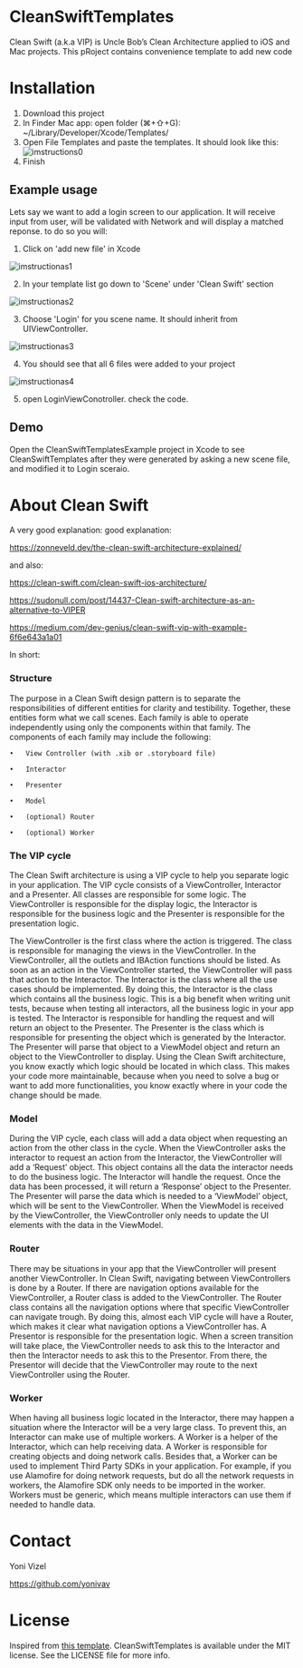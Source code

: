 # CleanSwiftTemplates
Clean Swift (a.k.a VIP) is Uncle Bob’s Clean Architecture applied to iOS and Mac projects. This pRoject contains convenience template to add new code

# Installation
1. Download this project
2. In Finder Mac app: open folder (⌘+⇧+G): ~/Library/Developer/Xcode/Templates/
3. Open File Templates and paste the templates. It should look like this:
![imstructions0](https://github.com/yonivav/CleanSwiftTemplates/blob/Orphan/Instructions/instructions0.png)
4. Finish

## Example usage
Lets say we want to add a login screen to our application. It will receive input from user, will be validated with Network and will display a matched reponse.
to do so you will:
1. Click on 'add new file' in Xcode

![imstructionas1](https://github.com/yonivav/CleanSwiftTemplates/blob/Orphan/Instructions/instructions1.png)

2. In your template list go down to 'Scene' under 'Clean Swift' section

![imstructionas2](https://github.com/yonivav/CleanSwiftTemplates/blob/Orphan/Instructions/instructions2.png)

3. Choose 'Login' for you scene name. It should inherit from UIViewController.

![imstructionas3](https://github.com/yonivav/CleanSwiftTemplates/blob/Orphan/Instructions/instructions3.png)

4. You should see that all 6 files were added to your project

![imstructionas4](https://github.com/yonivav/CleanSwiftTemplates/blob/Orphan/Instructions/instructions4.png)

5. open LoginViewConotroller. check the code.


## Demo
Open the CleanSwiftTemplatesExample project in Xcode to see CleanSwiftTemplates after they were generated by asking a new scene file, and modified it to Login sceraio.

# About Clean Swift
A very good explanation: 
good explanation:

https://zonneveld.dev/the-clean-swift-architecture-explained/

and also:

https://clean-swift.com/clean-swift-ios-architecture/

https://sudonull.com/post/14437-Clean-swift-architecture-as-an-alternative-to-VIPER

https://medium.com/dev-genius/clean-swift-vip-with-example-6f6e643a1a01

In short:
### Structure
The purpose in a Clean Swift design pattern is to separate the responsibilities of different entities for clarity and testibility. Together, these entities form what we call scenes. Each family is able to operate independently using only the components within that family.
The components of each family may include the following:

	•	View Controller (with .xib or .storyboard file)
	
	•	Interactor
	
	•	Presenter
	
	•	Model
	
	•	(optional) Router
	
	•	(optional) Worker

### The VIP cycle
The Clean Swift architecture is using a VIP cycle to help you separate logic in your application. The VIP cycle consists of a ViewController, Interactor and a Presenter. All classes are responsible for some logic. The ViewController is responsible for the display logic, the Interactor is responsible for the business logic and the Presenter is responsible for the presentation logic.

The ViewController is the first class where the action is triggered. The class is responsible for managing the views in the ViewController. In the ViewController, all the outlets and IBAction functions should be listed.
As soon as an action in the ViewController started, the ViewController will pass that action to the Interactor. The Interactor is the class where all the use cases should be implemented. By doing this, the Interactor is the class which contains all the business logic. This is a big benefit when writing unit tests, because when testing all interactors, all the business logic in your app is tested.
The Interactor is responsible for handling the request and will return an object to the Presenter. The Presenter is the class which is responsible for presenting the object which is generated by the Interactor. The Presenter will parse that object to a ViewModel object and return an object to the ViewController to display.
Using the Clean Swift architecture, you know exactly which logic should be located in which class. This makes your code more maintainable, because when you need to solve a bug or want to add more functionalities, you know exactly where in your code the change should be made.

### Model
During the VIP cycle, each class will add a data object when requesting an action from the other class in the cycle. When the ViewController asks the interactor to request an action from the Interactor, the ViewController will add a ‘Request’ object. This object contains all the data the interactor needs to do the business logic.
The Interactor will handle the request. Once the data has been processed, it will return a ‘Response’ object to the Presenter. The Presenter will parse the data which is needed to a ‘ViewModel’ object, which will be sent to the ViewController. When the ViewModel is received by the ViewController, the ViewController only needs to update the UI elements with the data in the ViewModel.


### Router
There may be situations in your app that the ViewController will present another ViewController. In Clean Swift, navigating between ViewControllers is done by a Router.
If there are navigation options available for the ViewController, a Router class is added to the ViewController. The Router class contains all the navigation options where that specific ViewController can navigate trough. By doing this, almost each VIP cycle will have a Router, which makes it clear what navigation options a ViewController has.
A Presentor is responsible for the presentation logic. When a screen transition will take place, the ViewController needs to ask this to the Interactor and then the Interactor needs to ask this to the Presentor. From there, the Presentor will decide that the ViewController may route to the next ViewController using the Router.


### Worker
When having all business logic located in the Interactor, there may happen a situation where the Interactor will be a very large class. To prevent this, an Interactor can make use of multiple workers. A Worker is a helper of the Interactor, which can help receiving data.
A Worker is responsible for creating objects and doing network calls. Besides that, a Worker can be used to implement Third Party SDKs in your application. For example, if you use Alamofire for doing network requests, but do all the network requests in workers, the Alamofire SDK only needs to be imported in the worker.
Workers must be generic, which means multiple interactors can use them if needed to handle data.

# Contact
Yoni Vizel

https://github.com/yonivav


# License
Inspired from [this template](https://github.com/oluckyman/CleanSwift). CleanSwiftTemplates is available under the MIT license. See the LICENSE file for more info.
